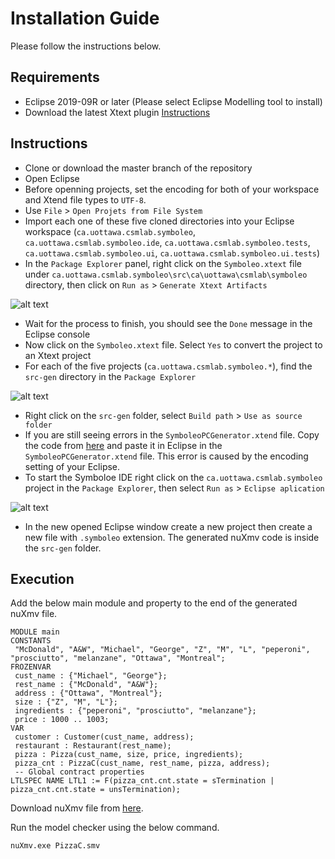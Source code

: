 # Installation Guide
Please follow the instructions below.

## Requirements
- Eclipse 2019-09R or later (Please select Eclipse Modelling tool to install)
- Download the latest Xtext plugin [Instructions](https://www.eclipse.org/Xtext/download.html)

## Instructions
- Clone or download the master branch of the repository
- Open Eclipse
- Before openning projects, set the encoding for both of your workspace and Xtend file types to `UTF-8`.
- Use `File` > `Open Projets from File System`
- Import each one of these five cloned directories into your Eclipse workspace (`ca.uottawa.csmlab.symboleo`, `ca.uottawa.csmlab.symboleo.ide`, `ca.uottawa.csmlab.symboleo.tests`, `ca.uottawa.csmlab.symboleo.ui`, `ca.uottawa.csmlab.symboleo.ui.tests`)
- In the `Package Explorer` panel, right click on the `Symboleo.xtext` file under `ca.uottawa.csmlab.symboleo\src\ca\uottawa\csmlab\symboleo` directory, then click on `Run as` > `Generate Xtext Artifacts`
  
![alt text](https://github.com/Smart-Contract-Modelling-uOttawa/Symboleo-IDE/blob/master/images/p1.png "Generate Xtext Artifacts")
- Wait for the process to finish, you should see the `Done` message in the Eclipse console
- Now click on the `Symboleo.xtext` file. Select `Yes` to convert the project to an Xtext project
- For each of the five projects (`ca.uottawa.csmlab.symboleo.*`), find the `src-gen` directory in the `Package Explorer`
  
![alt text](https://github.com/Smart-Contract-Modelling-uOttawa/Symboleo-IDE/blob/master/images/p2.png "Use as source folder")
- Right click on the `src-gen` folder, select `Build path` > `Use as source folder`
- If you are still seeing errors in the `SymboleoPCGenerator.xtend` file. Copy the code from [here](https://raw.githubusercontent.com/Smart-Contract-Modelling-uOttawa/Symboleo-IDE/master/ca.uottawa.csmlab.symboleo/src/ca/uottawa/csmlab/symboleo/generator/SymboleoPCGenerator.xtend) and paste it in Eclipse in the `SymboleoPCGenerator.xtend` file. This error is caused by the encoding setting of your Eclipse.
- To start the Symboloe IDE right click on the `ca.uottawa.csmlab.symboleo` project in the `Package Explorer`, then select `Run as` > `Eclipse aplication`
  
![alt text](https://github.com/Smart-Contract-Modelling-uOttawa/Symboleo-IDE/blob/master/images/p3.png "Run as Eclipse aplication")
- In the new opened Eclipse window create a new project then create a new file with `.symboleo` extension. The generated nuXmv code is inside the `src-gen` folder.

## Execution
Add the below main module and property to the end of the generated nuXmv file.
```
MODULE main
CONSTANTS
 "McDonald", "A&W", "Michael", "George", "Z", "M", "L", "peperoni", "prosciutto", "melanzane", "Ottawa", "Montreal";
FROZENVAR
 cust_name : {"Michael", "George"};
 rest_name : {"McDonald", "A&W"};
 address : {"Ottawa", "Montreal"};
 size : {"Z", "M", "L"};
 ingredients : {"peperoni", "prosciutto", "melanzane"};
 price : 1000 .. 1003;
VAR
 customer : Customer(cust_name, address);
 restaurant : Restaurant(rest_name);
 pizza : Pizza(cust_name, size, price, ingredients);
 pizza_cnt : PizzaC(cust_name, rest_name, pizza, address);
 -- Global contract properties
LTLSPEC NAME LTL1 := F(pizza_cnt.cnt.state = sTermination | pizza_cnt.cnt.state = unsTermination);
```
Download nuXmv file from [here](https://nuxmv.fbk.eu/).

Run the model checker using the below command.
```
nuXmv.exe PizzaC.smv
```
